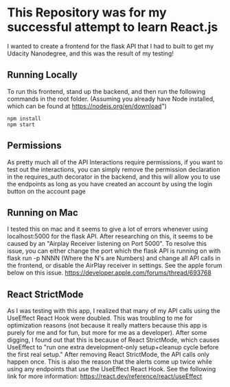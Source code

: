 # This Repository was for my successful attempt to learn React.js
I wanted to create a frontend for the flask API that I had to built to get my Udacity Nanodegree, and this was the result of my testing!

## Running Locally
To run this frontend, stand up the backend, and then run the following commands in the root folder. (Assuming you already have Node installed, which can be found at https://nodejs.org/en/download")

```
npm install
npm start
```

## Permissions
As pretty much all of the API Interactions require permissions, if you want to test out the interactions, you can simply remove the permission declaration in the requires_auth decorator in the backend, and this will allow you to use the endpoints as long as you have created an account by using the login button on the account page

## Running on Mac
I tested this on mac and it seems to give a lot of errors whenever using localhost:5000 for the flask API. After researching on this, it seems to be caused by an "Airplay Receiver listening on Port 5000". To resolve this issue, you can either change the port which the flask API is running on with flask run -p NNNN (Where the N's are Numbers) and change all API calls in the frontend, or disable the AirPlay receiver in settings. See the apple forum below on this issue.
https://developer.apple.com/forums/thread/693768

## React StrictMode
As I was testing with this app, I realized that many of my API calls using the UseEffect React Hook were doubled. This was troubling to me for optimization reasons (not because it really matters because this app is purely for me and for fun, but more for me as a developer). After some digging, I found out that this is because of React StrictMode, which causes UseEffect to "run one extra development-only setup+cleanup cycle before the first real setup." After removing React StrictMode, the API calls only happen once. This is also the reason that the alerts come up twice while using any endpoints that use the UseEffect React Hook. See the following link for more information: https://react.dev/reference/react/useEffect
